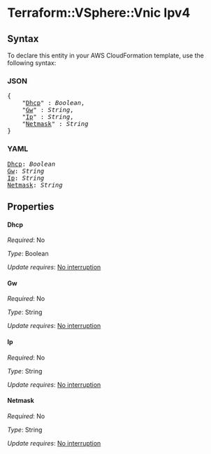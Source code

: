 # Terraform::VSphere::Vnic Ipv4

## Syntax

To declare this entity in your AWS CloudFormation template, use the following syntax:

### JSON

<pre>
{
    "<a href="#dhcp" title="Dhcp">Dhcp</a>" : <i>Boolean</i>,
    "<a href="#gw" title="Gw">Gw</a>" : <i>String</i>,
    "<a href="#ip" title="Ip">Ip</a>" : <i>String</i>,
    "<a href="#netmask" title="Netmask">Netmask</a>" : <i>String</i>
}
</pre>

### YAML

<pre>
<a href="#dhcp" title="Dhcp">Dhcp</a>: <i>Boolean</i>
<a href="#gw" title="Gw">Gw</a>: <i>String</i>
<a href="#ip" title="Ip">Ip</a>: <i>String</i>
<a href="#netmask" title="Netmask">Netmask</a>: <i>String</i>
</pre>

## Properties

#### Dhcp

_Required_: No

_Type_: Boolean

_Update requires_: [No interruption](https://docs.aws.amazon.com/AWSCloudFormation/latest/UserGuide/using-cfn-updating-stacks-update-behaviors.html#update-no-interrupt)

#### Gw

_Required_: No

_Type_: String

_Update requires_: [No interruption](https://docs.aws.amazon.com/AWSCloudFormation/latest/UserGuide/using-cfn-updating-stacks-update-behaviors.html#update-no-interrupt)

#### Ip

_Required_: No

_Type_: String

_Update requires_: [No interruption](https://docs.aws.amazon.com/AWSCloudFormation/latest/UserGuide/using-cfn-updating-stacks-update-behaviors.html#update-no-interrupt)

#### Netmask

_Required_: No

_Type_: String

_Update requires_: [No interruption](https://docs.aws.amazon.com/AWSCloudFormation/latest/UserGuide/using-cfn-updating-stacks-update-behaviors.html#update-no-interrupt)

